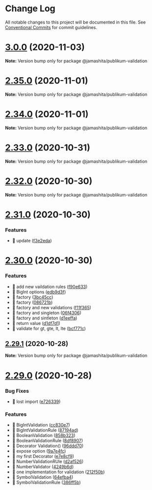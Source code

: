 # Change Log

All notable changes to this project will be documented in this file.
See [Conventional Commits](https://conventionalcommits.org) for commit guidelines.

# [3.0.0](https://github.com/jamashita/publikum/compare/v2.35.0...v3.0.0) (2020-11-03)

**Note:** Version bump only for package @jamashita/publikum-validation





# [2.35.0](https://github.com/jamashita/publikum/compare/v2.34.0...v2.35.0) (2020-11-01)

**Note:** Version bump only for package @jamashita/publikum-validation





# [2.34.0](https://github.com/jamashita/publikum/compare/v2.33.0...v2.34.0) (2020-11-01)

**Note:** Version bump only for package @jamashita/publikum-validation





# [2.33.0](https://github.com/jamashita/publikum/compare/v2.32.0...v2.33.0) (2020-10-31)

**Note:** Version bump only for package @jamashita/publikum-validation





# [2.32.0](https://github.com/jamashita/publikum/compare/v2.31.0...v2.32.0) (2020-10-30)

**Note:** Version bump only for package @jamashita/publikum-validation





# [2.31.0](https://github.com/jamashita/publikum/compare/v2.30.0...v2.31.0) (2020-10-30)


### Features

* 🎸 update ([f3e2eda](https://github.com/jamashita/publikum/commit/f3e2eda85177d0f1673a8d1544e6f4aabd8623ef))





# [2.30.0](https://github.com/jamashita/publikum/compare/v2.29.1...v2.30.0) (2020-10-30)


### Features

* 🎸 add new vaildation rules ([f90e633](https://github.com/jamashita/publikum/commit/f90e633deb2efd360e655a805ed7838914fd4ada))
* 🎸 BigInt options ([edb9d3f](https://github.com/jamashita/publikum/commit/edb9d3f7b91a44e257407ddec0bec14bf3ace9ed))
* 🎸 factory ([3bc45cc](https://github.com/jamashita/publikum/commit/3bc45cca17f1176a1fd4c9e8a1b859885e8e0513))
* 🎸 factory ([086721b](https://github.com/jamashita/publikum/commit/086721beea2bcbb7565940188f243728b76dae20))
* 🎸 factory and new validations ([f11f365](https://github.com/jamashita/publikum/commit/f11f36528dfc4855a186a5eca30ab0f15abe8008))
* 🎸 factory and singleton ([06f4306](https://github.com/jamashita/publikum/commit/06f4306ac7c00a57c896f9c56c242cbbdb8e046d))
* 🎸 factory and sintleton ([d1eeffa](https://github.com/jamashita/publikum/commit/d1eeffa4af8b5cd21fdd9c34122bf351edabf906))
* 🎸 return value ([d1df7d1](https://github.com/jamashita/publikum/commit/d1df7d1e2cd05d7a96c149dee0ac301e20a7f35c))
* 🎸 validate for gt, gte, lt, lte ([bcf771c](https://github.com/jamashita/publikum/commit/bcf771c61fb42801993d61ff5828325ce21b20fd))





## [2.29.1](https://github.com/jamashita/publikum/compare/v2.29.0...v2.29.1) (2020-10-28)

**Note:** Version bump only for package @jamashita/publikum-validation





# [2.29.0](https://github.com/jamashita/publikum/compare/v2.28.0...v2.29.0) (2020-10-28)


### Bug Fixes

* 🐛 lost import ([e726339](https://github.com/jamashita/publikum/commit/e72633975ae7f0b49955a1a000f7394da93830e5))


### Features

* 🎸 BigIntValidation ([cc830e7](https://github.com/jamashita/publikum/commit/cc830e74963cd256f2ab4c76c3b5c8d502281ce3))
* 🎸 BigIntValidationRule ([87194ad](https://github.com/jamashita/publikum/commit/87194ad14b8ab89ab4ca5d40a21e25f280d887c2))
* 🎸 BooleanValidation ([858b323](https://github.com/jamashita/publikum/commit/858b32357f6e8c7178c118e90069caf08013b1b2))
* 🎸 BooleanValidationRule ([8df8907](https://github.com/jamashita/publikum/commit/8df890745fad28aa986ebe7efb283d78ba016dec))
* 🎸 Decorator Validation() ([96ddd70](https://github.com/jamashita/publikum/commit/96ddd704740bddda6afb929520bafe713b55f095))
* 🎸 expose option ([9a7e4fc](https://github.com/jamashita/publikum/commit/9a7e4fc48b54626cad5af6fe7618c1bde2420594))
* 🎸 my first Decorator ([e7e8cf9](https://github.com/jamashita/publikum/commit/e7e8cf902fe46f833f22a1ae03ac2155bdb825dd))
* 🎸 NumberValidationRUle ([d2af526](https://github.com/jamashita/publikum/commit/d2af526c673532993f766215cac3ad8461956421))
* 🎸 NumberValidator ([4249b6d](https://github.com/jamashita/publikum/commit/4249b6db4b4f180b806ee8dd8ce174f0dd08854c))
* 🎸 one implementation for validation ([212f50b](https://github.com/jamashita/publikum/commit/212f50bc4fef37f059690e7d33e650cf8ada2b47))
* 🎸 SymbolValidation ([64efba4](https://github.com/jamashita/publikum/commit/64efba4bca205a4c1038e4222674d1b34f6babf5))
* 🎸 SymbolValidationRule ([386ff5b](https://github.com/jamashita/publikum/commit/386ff5b9969fbfba5ca7b7ef22450df572085e86))
